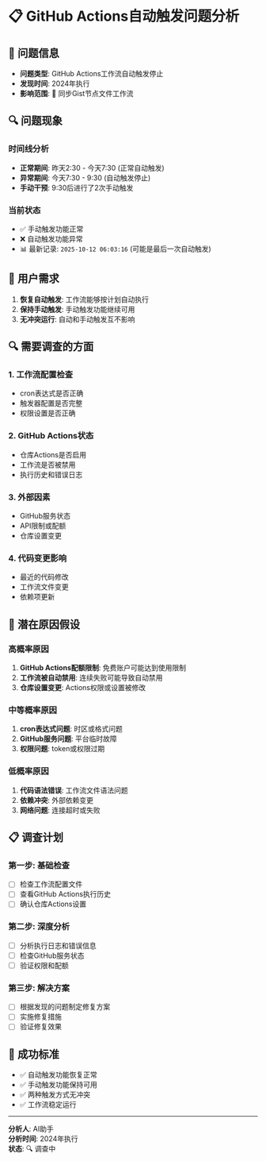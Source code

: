 # 📋 GitHub Actions自动触发问题分析

## 📅 问题信息
- **问题类型**: GitHub Actions工作流自动触发停止
- **发现时间**: 2024年执行
- **影响范围**: 🔄 同步Gist节点文件工作流

## 🔍 问题现象

### 时间线分析
- **正常期间**: 昨天2:30 - 今天7:30 (正常自动触发)
- **异常期间**: 今天7:30 - 9:30 (自动触发停止)
- **手动干预**: 9:30后进行了2次手动触发

### 当前状态
- ✅ 手动触发功能正常
- ❌ 自动触发功能异常
- 📊 最新记录: `2025-10-12 06:03:16` (可能是最后一次自动触发)

## 🎯 用户需求
1. **恢复自动触发**: 工作流能够按计划自动执行
2. **保持手动触发**: 手动触发功能继续可用
3. **无冲突运行**: 自动和手动触发互不影响

## 🔍 需要调查的方面

### 1. 工作流配置检查
- cron表达式是否正确
- 触发器配置是否完整
- 权限设置是否正确

### 2. GitHub Actions状态
- 仓库Actions是否启用
- 工作流是否被禁用
- 执行历史和错误日志

### 3. 外部因素
- GitHub服务状态
- API限制或配额
- 仓库设置变更

### 4. 代码变更影响
- 最近的代码修改
- 工作流文件变更
- 依赖项更新

## 🚨 潜在原因假设

### 高概率原因
1. **GitHub Actions配额限制**: 免费账户可能达到使用限制
2. **工作流被自动禁用**: 连续失败可能导致自动禁用
3. **仓库设置变更**: Actions权限或设置被修改

### 中等概率原因
1. **cron表达式问题**: 时区或格式问题
2. **GitHub服务问题**: 平台临时故障
3. **权限问题**: token或权限过期

### 低概率原因
1. **代码语法错误**: 工作流文件语法问题
2. **依赖冲突**: 外部依赖变更
3. **网络问题**: 连接超时或失败

## 📋 调查计划

### 第一步: 基础检查
- [ ] 检查工作流配置文件
- [ ] 查看GitHub Actions执行历史
- [ ] 确认仓库Actions设置

### 第二步: 深度分析
- [ ] 分析执行日志和错误信息
- [ ] 检查GitHub服务状态
- [ ] 验证权限和配额

### 第三步: 解决方案
- [ ] 根据发现的问题制定修复方案
- [ ] 实施修复措施
- [ ] 验证修复效果

## 🎯 成功标准
- ✅ 自动触发功能恢复正常
- ✅ 手动触发功能保持可用
- ✅ 两种触发方式无冲突
- ✅ 工作流稳定运行

---

**分析人**: AI助手  
**分析时间**: 2024年执行  
**状态**: 🔍 调查中